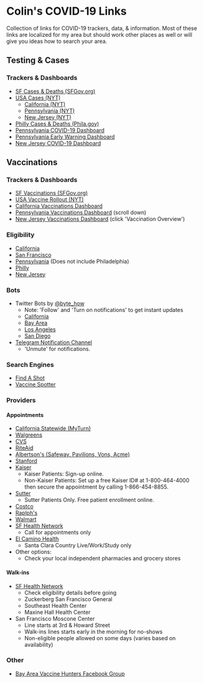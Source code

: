 # Colin's COVID-19 Links
Collection of links for COVID-19 trackers, data, & information. Most of these links are
localized for my area but should work other places as well or will give you ideas
how to search your area.

## Testing & Cases

### Trackers & Dashboards
- [SF Cases & Deaths (SFGov.org)](https://data.sfgov.org/stories/s/dak2-gvuj)
- [USA Cases (NYT)](https://www.nytimes.com/interactive/2020/us/coronavirus-us-cases.html)
  - [California (NYT)](https://www.nytimes.com/interactive/2020/us/california-coronavirus-cases.html)
  - [Pennsylvania (NYT)](https://www.nytimes.com/interactive/2020/us/pennsylvania-coronavirus-cases.html)
  - [New Jersey (NYT)](https://www.nytimes.com/interactive/2020/us/new-jersey-coronavirus-cases.html)
- [Philly Cases & Deaths (Phila.gov)](https://www.phila.gov/programs/coronavirus-disease-2019-covid-19/testing-and-data/)
- [Pennsylvania COVID-19 Dashboard](https://experience.arcgis.com/experience/ed2def13f9b045eda9f7d22dbc9b500e)
- [Pennsylvania Early Warning Dashboard](https://www.health.pa.gov/topics/disease/coronavirus/Pages/Monitoring-Dashboard.aspx)
- [New Jersey COVID-19 Dashboard](https://www.nj.gov/health/cd/topics/covid2019_dashboard.shtml)

## Vaccinations

### Trackers & Dashboards
- [SF Vaccinations (SFGov.org)](https://data.sfgov.org/stories/s/COVID-19-Vaccinations/a49y-jeyc)
- [USA Vaccine Rollout (NYT)](https://www.nytimes.com/interactive/2020/us/covid-19-vaccine-doses.html)
- [California Vaccinations Dashboard](https://covid19.ca.gov/vaccines/#California-vaccines-dashboard)
- [Pennsylvania Vaccinations Dashboard](https://www.health.pa.gov/topics/disease/coronavirus/Vaccine/Pages/Vaccine.aspx) (scroll down)
- [New Jersey Vaccinations Dashboard](https://www.nj.gov/health/cd/topics/covid2019_dashboard.shtml) (click 'Vaccination Overview')

### Eligibility
- [California](https://www.cdph.ca.gov/Programs/CID/DCDC/Pages/COVID-19/VaccineAllocationGuidelines.aspx)
- [San Francisco](https://sf.gov/get-vaccinated-against-covid-19)
- [Pennsylvania](https://www.health.pa.gov/topics/disease/coronavirus/Vaccine/Pages/Vaccine.aspx#distribution) (Does not include Philadelphia)
- [Philly](https://www.phila.gov/2021-03-16-who-is-currently-eligible-to-receive-covid-19-vaccine-in-philadelphia/)
- [New Jersey](https://covid19.nj.gov/faqs/nj-information/slowing-the-spread/who-is-eligible-for-vaccination-in-new-jersey-who-is-included-in-the-vaccination-phases)

### Bots
 - Twitter Bots by [@byte_how](https://twitter.com/byte_how)
   - Note: 'Follow' and 'Turn on notifications' to get instant updates
   - [California](https://twitter.com/CovidVaccineCA)
   - [Bay Area](https://twitter.com/CovidVaccineBA)
   - [Los Angeles](https://twitter.com/CovidVaccineLA)
   - [San Diego](https://twitter.com/CovidVaccineSD)
 - [Telegram Notification Channel](https://t.me/bayareavaccinenotification)
   - 'Unmute' for notifications.

### Search Engines
- [Find A Shot](https://www.findashot.org/)
- [Vaccine Spotter](https://www.vaccinespotter.org/)

### Providers

#### Appointments
- [California Statewide (MyTurn)](https://myturn.ca.gov/)
- [Walgreens](https://www.walgreens.com/findcare/vaccination/covid-19/location-screening)
- [CVS](https://www.cvs.com/immunizations/covid-19-vaccine)
- [RiteAid](https://www.riteaid.com/covid-vaccine-apt)
- [Albertson's (Safeway, Pavilions, Vons, Acme)](https://www.mhealthappointments.com/covidappt)
- [Stanford](https://mychart.stanfordhealthcare.org/MakeAppointment/openscheduling)
- [Kaiser](https://mydoctor.kaiserpermanente.org/covid-19/covid-19-vaccine)
  - Kaiser Patients: Sign-up online.
  - Non-Kaiser Patients: Set up a free Kaiser ID# at 1-800-464-4000 then secure the appointment by calling 1-866-454-8855.
- [Sutter](https://www.sutterhealth.org/for-patients/health-alerts/covid-19-vaccine)
  - Sutter Patients Only. Free patient enrollment online.
- [Costco](https://www.costco.com/covid-vaccine.html)
- [Raplph's](https://www.ralphs.com/rx/guest/get-vaccinated)
- [Walmart](https://www.walmart.com/pharmacy/clinical-services/immunization/scheduled?imzType=covid)
- [SF Health Network](https://sfhealthnetwork.org/covid-19-vaccine/)
  - Call for appointments only
- [El Camino Health](https://www.elcaminohealth.org/covid-19-resource-center/schedule/vaccine)
  - Santa Clara Country Live/Work/Study only
- Other options:
  - Check your local independent pharmacies and grocery stores

#### Walk-ins
- [SF Health Network](https://sfhealthnetwork.org/covid-19-vaccine/)
  - Check eligibility details before going
  - Zuckerberg San Francisco General
  - Southeast Health Center
  - Maxine Hall Health Center
- San Francisco Moscone Center
  - Line starts at 3rd & Howard Street
  - Walk-ins lines starts early in the morning for no-shows
  - Non-eligible people allowed on some days (varies based on availability)

### Other
- [Bay Area Vaccine Hunters Facebook Group](https://www.facebook.com/groups/1384926655173056/)
